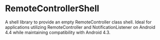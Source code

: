 RemoteControllerShell
==================
A shell library to provide an empty RemoteController class shell. Ideal for applications utilizing RemoteController and NotificationListener on Android 4.4 while maintaining compatibility with Android 4.3.

